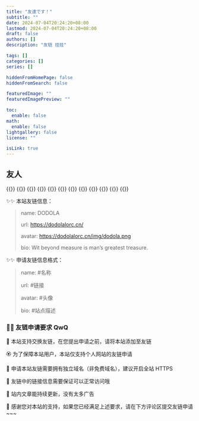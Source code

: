 ```yaml
---
title: "友達です！"
subtitle: ""
date: 2024-07-04T20:24:20+08:00
lastmod: 2024-07-04T20:24:20+08:00
draft: false
authors: []
description: "友链 挂挂"

tags: []
categories: []
series: []

hiddenFromHomePage: false
hiddenFromSearch: false

featuredImage: ""
featuredImagePreview: ""

toc:
  enable: false
math:
  enable: false
lightgallery: false
license: ""

isLink: true
---
```


## 友人

{{<friend name="思想犯" url="https://topdeoo.github.io/" avatar="https://topdeoo.github.io/img/avatar_hu11d5ca57a8818146df3410060fecfba1_570107_300x0_resize_box_3.png" bio="一个活的相对失败的 CSer" siteshot="" >}}
{{<friend name="Windlinxy" url="https://windlinxy.github.io/" avatar="https://windlinxy.github.io/images/windlinxy.jpg" bio="测试岗牛马的失败生活" siteshot="" >}}
{{<friend name="DODOLA-github.io" url="https://florae006.github.io/" avatar="https://florae006.github.io/img/dodola.png" bio="ddlの初始域名自链接" siteshot="" >}}
{{<friend name="CCLMSY💫" url="https://www.cclmsy.cc/" avatar="https://www.cclmsy.cc/assets/Avatars/Avatar.jpg" bio="Never forget nor regret.⭐️" siteshot="" >}}
{{<friend name="YorkWu's Blog" url="https://wyy.ink/" avatar="https://wyy.ink/img/%E5%A4%B4%E5%83%8F.jpg" bio="ddl:一个很强的学长QwQ！！" siteshot="" >}}
{{<friend name="无双" url="https://blog.wushuang233.com/" avatar="https://blog.wushuang233.com/usr/themes/handsome/assets/img/avatar.jpg" bio="ddl:是很强的陈老师！" siteshot="" >}}
{{<friend name="Roses" url="https://rossqaq.github.io/" avatar="https://dorolove.cn/img/avatar_hu57fe4ea25b3b752b8c24bca0d657f08c_427356_300x0_resize_box_3.png" bio="NENU 唯一懂 C++ 的人" siteshot="" >}}
{{<friend name="Echo 的小窝" url="https://www.liveout.cn/" avatar="https://liveout.cn/wp-content/uploads/pic/photo/photo1.jpg" bio="漂泊于互联网中的小窝" siteshot="" >}}
{{<friend name="KAMIASUKA’s Blog" url="https://kamiasuka.top/index.html" avatar="https://foruda.gitee.com/avatar/1699007508663606881/13417927_kamiasuka_1699007508.png!avatar200" bio="Patience is key in life" siteshot="" >}}
{{<friend name="松種小窝" url="https://pineseed.cn/" avatar="https://pineseed.cn/wp-content/uploads/2024/08/picture.jpg" bio="花开又花落，时节暗中迁" siteshot="" >}}
{{<friend name="幻雪的博客" url="https://huanxueblog.top/" avatar="https://s1.hdslb.com/bfs/static/webssr/article/empty.png" bio="腐烂于花海，致死于所爱" siteshot="" >}}
{{<friend name="UTTN" url="https://www.galgalgal.icu/" avatar="https://www.galgalgal.icu/wp-content/uploads/2024/05/029d449c7b0a27af1a924233ed1dd4f.jpg" bio="我要当长毛文艺b" siteshot="" >}}


✨️✨️ 本站友链信息：

> name: DODOLA
>
> url: https://dodolalorc.cn/
>
> avatar: https://dodolalorc.cn/img/dodola.png
>
> bio: Wit beyond measure is man’s greatest treasure.

✨️✨️ 申请友链信息格式：

> name: #名称
>
> url: #链接
>
> avatar: #头像
>
> bio: #站点描述

### 🎇🎇 友链申请要求 QwQ

🎉 本站支持交换友链，在您提出申请之前，请将本站添加至友链

🏵️ 为了保障本站用户，本站仅支持个人网站的友链申请

🍧 申请本站友链需要拥有独立域名（非免费域名），建议开启全站 HTTPS

💐 友链中的链接信息需要保证可以正常访问哦

🍖 站内文章能持续更新，没有太多广告

🎴 感谢您对本站的支持，如果您已经满足上述要求，请在下方评论区提交友链申请~~~
